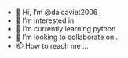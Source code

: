 - 👋 Hi, I’m @daicaviet2006
- 👀 I’m interested in 
- 🌱 I’m currently learning python
- 💞️ I’m looking to collaborate on ..
- 📫 How to reach me ...

<!---
daicaviet2006/daicaviet2006 is a ✨ special ✨ repository because its `README.md` (this file) appears on your GitHub profile.
You can click the Preview link to take a look at your changes.
--->
